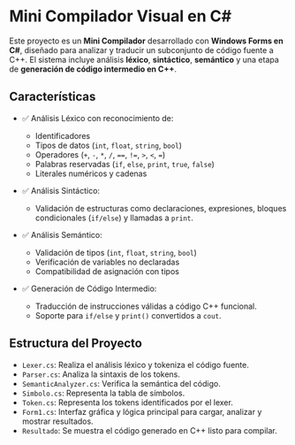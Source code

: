 # Mini Compilador Visual en C#

Este proyecto es un **Mini Compilador** desarrollado con **Windows Forms en C#**, diseñado para analizar y traducir un subconjunto de código fuente a C++. El sistema incluye análisis **léxico**, **sintáctico**, **semántico** y una etapa de **generación de código intermedio en C++**.

## Características

- ✅ Análisis Léxico con reconocimiento de:
  - Identificadores
  - Tipos de datos (`int`, `float`, `string`, `bool`)
  - Operadores (`+`, `-`, `*`, `/`, `==`, `!=`, `>`, `<`, `=`)
  - Palabras reservadas (`if`, `else`, `print`, `true`, `false`)
  - Literales numéricos y cadenas

- ✅ Análisis Sintáctico:
  - Validación de estructuras como declaraciones, expresiones, bloques condicionales (`if/else`) y llamadas a `print`.

- ✅ Análisis Semántico:
  - Validación de tipos (`int`, `float`, `string`, `bool`)
  - Verificación de variables no declaradas
  - Compatibilidad de asignación con tipos

- ✅ Generación de Código Intermedio:
  - Traducción de instrucciones válidas a código C++ funcional.
  - Soporte para `if/else` y `print()` convertidos a `cout`.

## Estructura del Proyecto

- `Lexer.cs`: Realiza el análisis léxico y tokeniza el código fuente.
- `Parser.cs`: Analiza la sintaxis de los tokens.
- `SemanticAnalyzer.cs`: Verifica la semántica del código.
- `Simbolo.cs`: Representa la tabla de símbolos.
- `Token.cs`: Representa los tokens identificados por el lexer.
- `Form1.cs`: Interfaz gráfica y lógica principal para cargar, analizar y mostrar resultados.
- `Resultado`: Se muestra el código generado en C++ listo para compilar.
